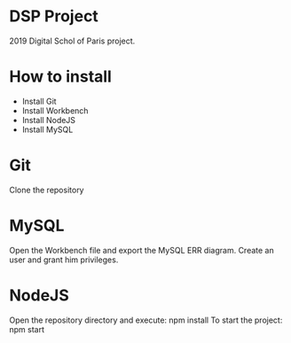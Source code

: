 # DSP Project
2019 Digital Schol of Paris project.

# How to install
- Install Git
- Install Workbench
- Install NodeJS
- Install MySQL

# Git
Clone the repository

# MySQL
Open the Workbench file and export the MySQL ERR diagram.
Create an user and grant him privileges.

# NodeJS
Open the repository directory and execute: npm install
To start the project: npm start


